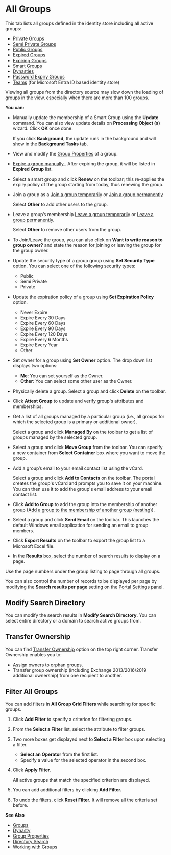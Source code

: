 # All Groups

This tab lists all groups defined in the identity store including all active groups:

- [Private Groups](/docs/directorymanager/11.0/directorymanager/portal/group/privategroups.md)
- [Semi Private Groups](/docs/directorymanager/11.0/directorymanager/portal/group/semiprivategroups.md)
- [Public Groups](/docs/directorymanager/11.0/directorymanager/portal/group/publicgroups.md)
- [Expired Groups](/docs/directorymanager/11.0/directorymanager/portal/group/allexpiredgroups.md)
- [Expiring Groups](/docs/directorymanager/11.0/directorymanager/portal/group/allexpiringgroups.md)
- [Smart Groups](/docs/directorymanager/11.0/directorymanager/portal/group/allsmartgroups.md)
- [Dynasties](/docs/directorymanager/11.0/directorymanager/portal/group/alldynasties.md)
- [Password Expiry Groups](/docs/directorymanager/11.0/directorymanager/portal/group/passwordexpirygroups.md)
- [Teams](/docs/directorymanager/11.0/directorymanager/portal/group/teams.md) (for Microsoft Entra ID based
  identity store)

Viewing all groups from the directory source may slow down the loading of groups in the view,
especially when there are more than 100 groups.

**You can:**

- Manually update the membership of a Smart Group using the **Update** command. You can also view
  update details on **Processing Object (s)** wizard. Click **OK** once done.

  If you click **Background**, the update runs in the background and will show in the **Background
  Tasks** tab.

- View and modify the
  [Group Properties](/docs/directorymanager/11.0/directorymanager/portal/group/properties/overview.md) of a
  group.
- [Expire a group manually ](/docs/directorymanager/11.0/directorymanager/portal/group/manage/groupexpiryfunction.md#expire-a-group-manually).
  After expiring the group, it will be listed in **Expired Group** list.
- Select a smart group and click **Renew** on the toolbar; this re-applies the expiry policy of the
  group starting from today, thus renewing the group.
- Join a group as a
  [Join a group temporarily](/docs/directorymanager/11.0/directorymanager/portal/group/manage/groupjoinleave.md#join-a-group-temporarily)
  or
  [Join a group permanently](/docs/directorymanager/11.0/directorymanager/portal/group/manage/groupjoinleave.md#join-a-group-permanently)

  Select **Other** to add other users to the group.

- Leave a group’s membership
  [Leave a group temporarily](/docs/directorymanager/11.0/directorymanager/portal/group/manage/groupjoinleave.md#leave-a-group-temporarily)
  or
  [Leave a group permanently](/docs/directorymanager/11.0/directorymanager/portal/group/manage/groupjoinleave.md#leave-a-group-permanently).

  Select **Other** to remove other users from the group.

- To Join/Leave the group, you can also click on **Want to write reason to group owner?** and state
  the reason for joining or leaving the group for the group owner.
- Update the security type of a group group using **Set Security Type** option. You can select one
  of the following security types:

  - Public
  - Semi Private
  - Private

- Update the expiration policy of a group using **Set Expiration Policy** option.

  - Never Expire
  - Expire Every 30 Days
  - Expire Every 60 Days
  - Expire Every 90 Days
  - Expire Every 120 Days
  - Expire Every 6 Months
  - Expire Every Year
  - Other

- Set owner for a group using **Set Owner** option. The drop down list displays two options:

  - **Me**: You can set yourself as the Owner.
  - **Other**: You can select some other user as the Owner.

- Physically delete a group. Select a group and click **Delete** on the toolbar.
- Click **Attest Group** to update and verify group's attributes and memberships.
- Get a list of all groups managed by a particular group (i.e., all groups for which the selected
  group is a primary or additional owner).

  Select a group and click **Managed By** on the toolbar to get a list of groups managed by the
  selected group.

- Select a group and click **Move Group** from the toolbar. You can specify a new container from
  **Select Container** box where you want to move the group.
- Add a group’s email to your email contact list using the vCard.

  Select a group and click **Add to Contacts** on the toolbar. The portal creates the group's
  vCard and prompts you to save it on your machine. You can then use it to add the group's email
  address to your email contact list.

- Click **Add to Group** to add the group into the membership of another group
  ([Add a group to the membership of another group (nesting)](/docs/directorymanager/11.0/directorymanager/portal/group/manage/groupmembershipfunction.md#add-a-group-to-the-membership-of-another-group-nesting)).
- Select a group and click **Send Email** on the toolbar. This launches the default Windows email
  application for sending an email to group members.
- Click **Export Results** on the toolbar to export the group list to a Microsoft Excel file.
- In the **Results** box, select the number of search results to display on a page.

Use the page numbers under the group listing to page through all groups.

You can also control the number of records to be displayed per page by modifying the **Search
results per page** setting on the
[Portal Settings](/docs/directorymanager/11.0/directorymanager/portal/setting/portal.md) panel.

## Modify Search Directory

You can modify the search results in **Modify Search Directory.** You can select entire directory or
a domain to search active groups from.

## Transfer Ownership

You can find
[Transfer Ownership](/docs/directorymanager/11.0/directorymanager/portal/group/transferownership.md) option
on the top right corner. Transfer Ownership enables you to:

- Assign owners to orphan groups.
- Transfer group ownership (including Exchange 2013/2016/2019 additional ownership) from one
  recipient to another.

## Filter All Groups

You can add filters in **All Group Grid Filters** while searching for specific groups.

1. Click **Add Filter** to specify a criterion for filtering groups.
2. From the **Select a Filter** list, select the attribute to filter groups.
3. Two more boxes get displayed next to **Select a Filter** box upon selecting a filter.

   - **Select an Operator** from the first list.
   - Specify a value for the selected operator in the second box.

4. Click **Apply Filter**.

   All active groups that match the specified criterion are displayed.

5. You can add additional filters by clicking **Add Filter.**
6. To undo the filters, click **Reset Filter.** It will remove all the criteria set before.

**See Also**

- [Groups](/docs/directorymanager/11.0/directorymanager/portal/group/create/overview.md)
- [Dynasty](/docs/directorymanager/11.0/directorymanager/portal/group/dynasty/overview.md)
- [Group Properties](/docs/directorymanager/11.0/directorymanager/portal/group/properties/overview.md)
- [Directory Search](/docs/directorymanager/11.0/directorymanager/portal/search/search.md)
- [Working with Groups](/docs/directorymanager/11.0/directorymanager/portal/group/manage/workingwithgroups.md)

